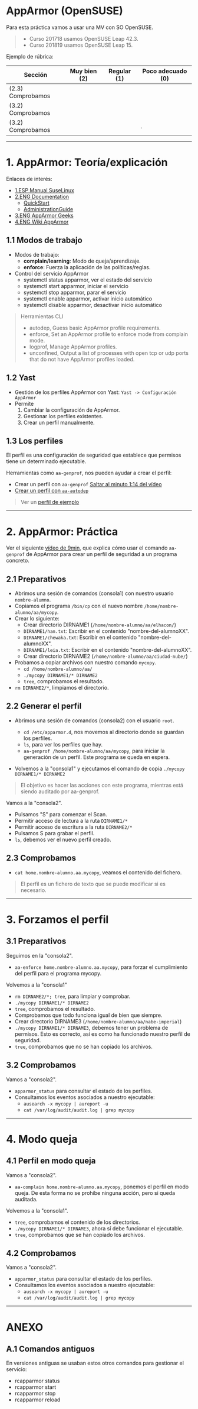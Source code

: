 
# AppArmor (OpenSUSE)

Para esta práctica vamos a usar una MV con SO OpenSUSE.

> * Curso 201718 usamos OpenSUSE Leap 42.3.
> * Curso 201819 usamos OpenSUSE Leap 15.

Ejemplo de rúbrica:

| Sección               | Muy bien (2) | Regular (1) | Poco adecuado (0) |
| --------------------- | ------------ | ----------- | ----------------- |
| (2.3) Comprobamos | | | |
| (3.2) Comprobamos | | | |
| (3.2) Comprobamos | | |. |

---

# 1. AppArmor: Teoría/explicación

Enlaces de interés:
* [1.ESP Manual SuseLinux](http://guidalinux.altervista.org/suselinux-manual_es-10.1-10/bx5bmky.html)
* [2.ENG Documentation](https://www.suse.com/documentation/apparmor/)
    * [QuickStart](https://www.suse.com/documentation/apparmor/book_opensuse_aaquick21_start/data/article_book_book_opensuse_aaquick_start.html)
    * [AdministrationGuide](https://www.suse.com/documentation/apparmor/book_apparmor21_admin/data/book_apparmor_admin.html)
* [3.ENG AppArmor Geeks](https://en.opensuse.org/SDB:AppArmor_geeks)
* [4.ENG Wiki AppArmor](http://wiki.apparmor.net/index.php/Main_Page)

## 1.1 Modos de trabajo

* Modos de trabajo:
    * **complain/learning**: Modo de queja/aprendizaje.
    * **enforce**: Fuerza la aplicación de las políticas/reglas.
* Control del servicio AppArmor
    * systemctl status apparmor, ver el estado del servicio
    * systemctl start apparmor, iniciar el servicio
    * systemctl stop apparmor, parar el servicio
    * systemctl enable apparmor, activar inicio automático
    * systemctl disable apparmor, desactivar inicio automático

> Herramientas CLI
> * autodep, Guess basic AppArmor profile requirements.
> * enforce, Set an AppArmor profile to enforce mode from complain mode.
> * logprof, Manage AppArmor profiles.
> * unconfined, Output a list of processes with open tcp or udp ports that do not have AppArmor profiles loaded.

## 1.2 Yast

* Gestión de los perfiles AppArmor con Yast: `Yast -> Configuración AppArmor`
* Permite
    1. Cambiar la configuración de AppArmor.
    1. Gestionar los perfiles existentes.
    1. Crear un perfil manualmente.

## 1.3 Los perfiles

El perfil es una configuración de seguridad que establece que permisos tiene un determinado ejecutable.

Herramientas como `aa-genprof`, nos pueden ayudar a crear el perfil:
* Crear un perfil con `aa-genprof` [Saltar al minuto 1:14 del vídeo](https://www.youtube.com/watch?v=2x8_76rFcM4)
* [Crear un perfil con `aa-autodep`](https://www.digitalocean.com/community/tutorials/how-to-create-an-apparmor-profile-for-nginx-on-ubuntu-14-04)

> Ver un [perfil de ejemplo](./images/home.david.temp.aa.copy.rb)

---

# 2. AppArmor: Práctica

Ver el siguiente [vídeo de 9min](https://youtu.be/Yiw0pG0dl0I?list=PLFBBr-1czYNuLH6yN2dqX4Znz2fexFmAq), que explica cómo usar el comando `aa-genprof` de AppArmor para crear un perfil de seguridad a un programa concreto.

## 2.1 Preparativos

* Abrimos una sesión de comandos (consola1) con nuestro usuario `nombre-alumno`.
* Copiamos el programa `/bin/cp` con el nuevo nombre `/home/nombre-alumno/aa/mycopy`.
* Crear lo siguiente:
    * Crear directorio DIRNAME1 (`/home/nombre-alumno/aa/elhacon/`)
    * `DIRNAME1/han.txt`: Escribir en el contenido "nombre-del-alumnoXX".
    * `DIRNAME1/chewaka.txt`: Escribir en el contenido "nombre-del-alumnoXX".
    * `DIRNAME1/leia.txt`: Escribir en el contenido "nombre-del-alumnoXX".
    * Crear directorio DIRNAME2 (`/home/nombre-alumno/aa/ciudad-nube/`)
* Probamos a copiar archivos con nuestro comando `mycopy`.
    * `cd /home/nombre-alumno/aa/`
    * `./mycopy DIRNAME1/* DIRNAME2`
    * `tree`, comprobamos el resultado.
* `rm DIRNAME2/*`, limpiamos el directorio.

## 2.2 Generar el perfil

* Abrimos una sesión de comandos (consola2) con el usuario `root`.
    * `cd /etc/apparmor.d`, nos movemos al directorio donde se guardan los perfiles.
    * `ls`, para ver los perfiles que hay.
    * `aa-genprof /home/nombre-alumno/aa/mycopy`, para iniciar la generación
    de un perfil. Este programa se queda en espera.

* Volvemos a la "consola1" y ejecutamos el comando de copia `./mycopy DIRNAME1/* DIRNAME2`

> El objetivo es hacer las acciones con este programa, mientras está siendo auditado por aa-genprof.

Vamos a la "consola2".
* Pulsamos "S" para comenzar el Scan.
* Permitir acceso de lectura a la ruta `DIRNAME1/*`
* Permitir acceso de escritura a la ruta `DIRNAME2/*`
* Pulsamos S para grabar el perfil.
* `ls`, debemos ver el nuevo perfil creado.

## 2.3 Comprobamos

* `cat home.nombre-alumno.aa.mycopy`, veamos el contenido del fichero.

> El perfil es un fichero de texto que se puede modificar si es necesario.

---

# 3. Forzamos el perfil

## 3.1 Preparativos

Seguimos en la "consola2".
* `aa-enforce home.nombre-alumno.aa.mycopy`, para forzar el cumplimiento del perfil para el programa mycopy.

Volvemos a la "consola1"
* `rm DIRNAME2/*; tree`, para limpiar y comprobar.
* `./mycopy DIRNAME1/* DIRNAME2`
* `tree`, comprobamos el resultado.
* Comprobamos que todo funciona igual de bien que siempre.
* Crear directorio DIRNAME3 (`/home/nombre-alumno/aa/nabe-imperial`)
* `./mycopy DIRNAME1/* DIRNAME3`, debemos tener un problema de permisos. Esto es correcto, así es como ha funcionado nuestro perfil de seguridad.
* `tree`, comprobamos que no se han copiado los archivos.

## 3.2 Comprobamos

Vamos a "consola2".
* `apparmor_status` para consultar el estado de los perfiles.
* Consultamos los eventos asociados a nuestro ejecutable:
    * `ausearch -x mycopy | aureport -u`
    * `cat /var/log/audit/audit.log | grep mycopy`

---

# 4. Modo queja

## 4.1 Perfil en modo queja

Vamos a "consola2".
* `aa-complain home.nombre-alumno.aa.mycopy`, ponemos el perfil en modo queja. De esta forma no se prohíbe ninguna acción, pero si queda auditada.

Volvemos a la "consola1".
* `tree`, comprobamos el contenido de los directorios.
* `./mycopy DIRNAME1/* DIRNAME3`, ahora sí debe funcionar el ejecutable.
* `tree`, comprobamos que se han copiado los archivos.    

## 4.2 Comprobamos

Vamos a "consola2".
* `apparmor_status` para consultar el estado de los perfiles.
* Consultamos los eventos asociados a nuestro ejecutable:
    * `ausearch -x mycopy | aureport -u`
    * `cat /var/log/audit/audit.log | grep mycopy`

---

# ANEXO

## A.1 Comandos antiguos

En versiones antiguas se usaban estos otros comandos para gestionar el servicio:

* rcapparmor status
* rcapparmor start
* rcapparmor stop
* rcapparmor reload
